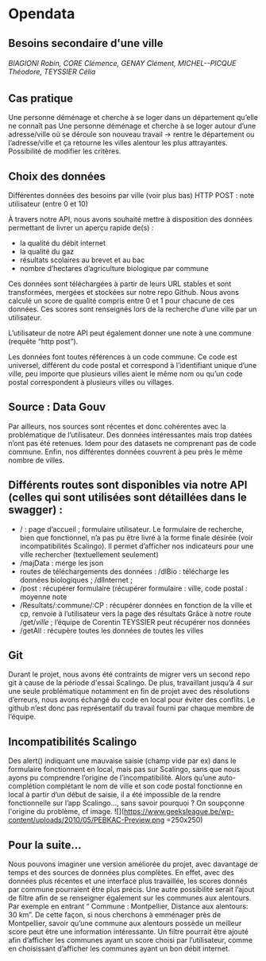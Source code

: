 # Opendata

## Besoins secondaire d'une ville

###### BIAGIONI Robin, CORE Clémence, GENAY Clément, MICHEL--PICQUE Théodore, TEYSSIER Célia


## Cas pratique
Une personne déménage et cherche à se loger dans un département qu’elle ne connaît pas
Une personne déménage et cherche à se loger autour d’une adresse/ville où se déroule son nouveau travail
→ rentre le département ou l’adresse/ville et ça retourne les villes alentour les plus attrayantes.
Possibilité de modifier les critères.

## Choix des données 
Différentes données des besoins par ville (voir plus bas)
HTTP POST : note utilisateur (entre 0 et 10)

À travers notre API, nous avons souhaité mettre à disposition des données permettant de livrer un aperçu rapide de(s) : 
- la qualité du débit internet
- la qualité du gaz
- résultats scolaires au brevet et au bac
- nombre d’hectares d’agriculture biologique par commune

Ces données sont téléchargées à partir de leurs URL stables et sont transformées, mergées et stockées sur notre repo Github. Nous avons calculé un score de qualité compris entre 0 et 1 pour chacune de ces données. Ces scores sont renseignés lors de la recherche d’une ville par un utilisateur.

L’utilisateur de notre API peut également donner une note à une commune (requête “http post”). 

Les données font toutes références à un code commune. Ce code est universel, différent du code postal et correspond à l’identifiant unique d’une ville, peu importe que plusieurs villes aient le même nom ou qu’un code postal correspondent à plusieurs villes ou villages.

## Source : Data Gouv

Par ailleurs, nos sources sont récentes et donc cohérentes avec la problématique de l’utilisateur. Des données intéressantes mais trop datées n’ont pas été retenues. Idem pour des datasets ne comprenant pas de code commune. Enfin, nos différentes données couvrent à peu près le même nombre de villes.

## Différents routes sont disponibles via notre API (celles qui sont utilisées sont détaillées dans le swagger) :

- / : page d’accueil ; formulaire utilisateur. Le formulaire de recherche, bien que fonctionnel, n’a pas pu être livré à la forme finale désirée (voir incompatibilités Scalingo). Il permet d’afficher nos indicateurs pour une ville rechercher (textuellement seulement)
- /majData : merge les json
- routes de téléchargements des données : /dlBio : télécharge les données biologiques ; /dlInternet ;
- /post : récupérer formulaire (récupérer formulaire : ville, code postal : moyenne note
- /Resultats/:commune/:CP : récupérer données en fonction de la ville et cp, renvoie à l’utilisateur vers la page des résultats
Grâce à notre route /get/*ville* ; l’équipe de Corentin TEYSSIER peut récupérer nos données
- /getAll : récupère toutes les données de toutes les villes

## Git

Durant le projet, nous avons été contraints de migrer vers un second repo git à cause de la période d'essai Scalingo. De plus, travaillant jusqu’à 4 sur une seule problématique notamment en fin de projet avec des résolutions d’erreurs, nous avons échangé du code en local pour éviter des conflits. Le github n’est donc pas représentatif du travail fourni par chaque membre de l’équipe.

## Incompatibilités Scalingo

Des alert() indiquant une mauvaise saisie (champ vide par ex) dans le formulaire fonctionnent en local, mais pas sur Scalingo, sans que nous ayons pu comprendre l’origine de l’incompatibilité.
Alors qu’une auto-complétion complétant le nom de ville et son code postal fonctionne en local à partir d’un début de saisie, il a été impossible de la rendre fonctionnelle sur l’app Scalingo…, sans savoir pourquoi ? On soupçonne l'origine du problème, cf image. ![](https://www.geeksleague.be/wp-content/uploads/2010/05/PEBKAC-Preview.png =250x250)

## Pour la suite...
Nous pouvons imaginer une version améliorée du projet, avec davantage de temps et des sources de données plus complètes. En effet, avec des données plus récentes et une interface plus travaillée, les scores donnés par commune pourraient être plus précis. Une autre possibilité serait l’ajout de filtre afin de se renseigner également sur les communes aux alentours. Par exemple en entrant “ Commune : Montpellier, Distance aux alentours: 30 km”. De cette façon, si nous cherchons à emménager près de Montpellier, savoir qu’une commune aux alentours possède un meilleur score peut être une information intéressante.
Un filtre pourrait être ajouté afin d’afficher les communes ayant un score choisi par l’utilisateur, comme en choisissant d’afficher les communes ayant un bon débit internet.
